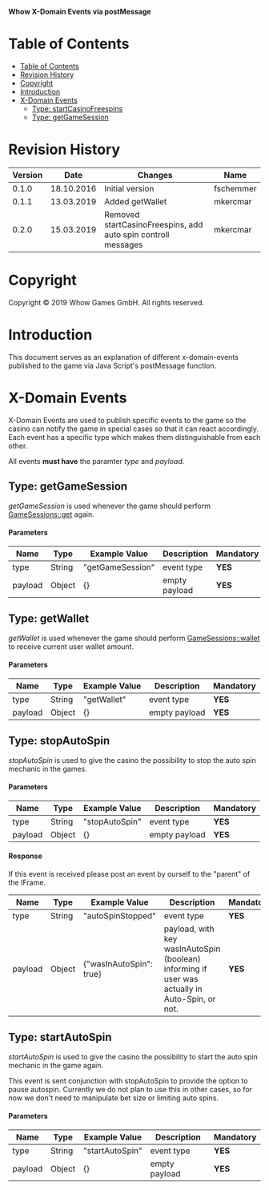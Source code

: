 **Whow X-Domain Events via postMessage**

Table of Contents
=================

- [Table of Contents](#table-of-contents)
- [Revision History](#revision-history)
- [Copyright](#copyright)
- [Introduction](#introduction)
- [X-Domain Events](#x-domain-events)
	- [Type: startCasinoFreespins](#type-startcasinofreespins)
	- [Type: getGameSession](#type-getgamesession)

Revision History
================

| **Version** | **Date**   | **Changes**                                        | **Name**  |
|-------------|------------|----------------------------------------------------|-----------|
| 0.1.0       | 18.10.2016 | Initial version                                    | fschemmer |
| 0.1.1       | 13.03.2019 | Added getWallet                                    | mkercmar  |
| 0.2.0       | 15.03.2019 | Removed startCasinoFreespins, add auto spin controll messages | mkercmar |

Copyright
=========

Copyright © 2019 Whow Games GmbH. All rights reserved.

Introduction
============

This document serves as an explanation of different x-domain-events published to the game via Java Script's postMessage function.

X-Domain Events
======

X-Domain Events are used to publish specific events to the game so the casino can notify the game in special cases so that it can react accordingly. Each event has a specific type which makes them distinguishable from each other.

All events **must have** the paramter *type* and *payload*.

Type: getGameSession
---------

*getGameSession* is used whenever the game should perform [GameSessions::get](https://github.com/whowgames/documentation/blob/master/API/documentation.md#gamesessionsget) again.

#### Parameters

| **Name** | **Type** | **Example Value** | **Description** |  **Mandatory**   |
|----------|----------|-------------------|-----------------|------------------|
| type     | String   | "getGameSession" | event type | **YES** |
| payload     | Object   | {} | empty payload | **YES** |

Type: getWallet
---------

*getWallet* is used whenever the game should perform [GameSessions::wallet](https://github.com/whowgames/documentation/blob/master/API/documentation.md#gamesessionswallet) to receive current user wallet amount.

#### Parameters

| **Name** | **Type** | **Example Value** | **Description** |  **Mandatory**   |
|----------|----------|-------------------|-----------------|------------------|
| type     | String   | "getWallet" | event type | **YES** |
| payload     | Object   | {} | empty payload | **YES** |

Type: stopAutoSpin
---

*stopAutoSpin* is used to give the casino the possibility to stop the auto spin mechanic in the games.

#### Parameters

| **Name** | **Type** | **Example Value** | **Description** |  **Mandatory**   |
|----------|----------|-------------------|-----------------|------------------|
| type     | String   | "stopAutoSpin" | event type | **YES** |
| payload     | Object   | {} | empty payload | **YES** |

#### Response

If this event is received please post an event by ourself to the "parent" of the IFrame.

| **Name** | **Type** | **Example Value** | **Description** |  **Mandatory**   |
|----------|----------|-------------------|-----------------|------------------|
| type     | String   | "autoSpinStopped" | event type | **YES** |
| payload     | Object   | {"wasInAutoSpin": true} | payload, with key wasInAutoSpin (boolean) informing if user was actually in Auto-Spin, or not. | **YES** |

Type: startAutoSpin
---

*startAutoSpin* is used to give the casino the possibility to start the auto spin mechanic in the game again.

This event is sent conjunction with stopAutoSpin to provide the option to pause autospin. Currently we do not plan to use this in other cases, so for now we don't need to manipulate bet size or limiting auto spins.

#### Parameters

| **Name** | **Type** | **Example Value** | **Description** |  **Mandatory**   |
|----------|----------|-------------------|-----------------|------------------|
| type     | String   | "startAutoSpin" | event type | **YES** |
| payload     | Object   | {} | empty payload | **YES** |

